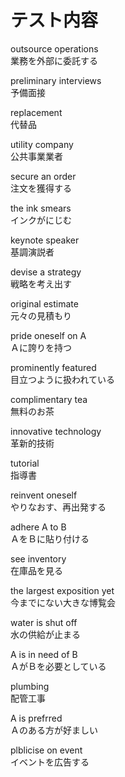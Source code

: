 # テスト内容

outsource operations  
業務を外部に委託する

preliminary interviews  
予備面接  

replacement  
代替品

utility company  
公共事業業者

secure an order  
注文を獲得する

the ink smears  
インクがにじむ

keynote speaker  
基調演説者

devise a strategy  
戦略を考え出す

original estimate  
元々の見積もり

pride oneself on A  
Ａに誇りを持つ

prominently featured  
目立つように扱われている

complimentary tea  
無料のお茶

innovative technology  
革新的技術

tutorial  
指導書

reinvent oneself  
やりなおす、再出発する

adhere A to B  
ＡをＢに貼り付ける

see inventory  
在庫品を見る

the largest exposition yet  
今までにない大きな博覧会

water is shut off  
水の供給が止まる

A is in need of B  
ＡがＢを必要としている

plumbing  
配管工事

A is prefrred  
Ａのある方が好ましい

plblicise on event  
イベントを広告する
